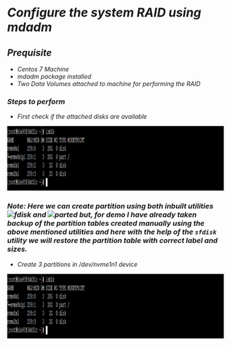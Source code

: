 # _Configure the system RAID using mdadm_

## _Prequisite_
 *  _Centos 7 Machine_
 * _mdadm package installed_
 * _Two Data Volumes attached  to machine for performing the RAID_
 
### _Steps to perform_
 * _First check if the attached disks are available_
<p align="centre">
  <img width="950" height="150" src="https://github.com/samblake30/Linux/blob/main/images/img1.png">  
</p>

### ***Note:*** _Here we can create partition using both inbuilt utilities ![fdisk](https://img.shields.io/badge/Utility-fdisk-yellow) and ![parted](https://img.shields.io/badge/Utility-Parted-orange) but, for demo I have already taken backup of the partition tables created manually using the above mentioned utilities and here with the help of the ```sfdisk``` utility we will restore the partition table with correct label and sizes._

 * _Create 3 partitions in /dev/nvme1n1 device_
<p align="centre">
  <img width="950" height="150" src="https://github.com/samblake30/Linux/blob/main/images/img1.png">  
</p>
